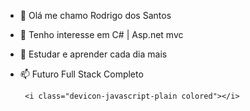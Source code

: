 - 👋 Olá me chamo Rodrigo dos Santos
- 👀 Tenho interesse em C# | Asp.net mvc
- 💞️ Estudar e aprender cada dia mais
- 📫 Futuro Full Stack Completo

       <i class="devicon-javascript-plain colored"></i>
          

<!---
Rodrigovelotrol/Rodrigovelotrol is a ✨ special ✨ repository because its `README.md` (this file) appears on your GitHub profile.
You can click the Preview link to take a look at your changes.
--->
